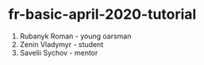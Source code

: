 # fr-basic-april-2020-tutorial


1. Rubanyk Roman - young oarsman
2. Zenin Vladymyr - student
3. Savelii Sychov - mentor
